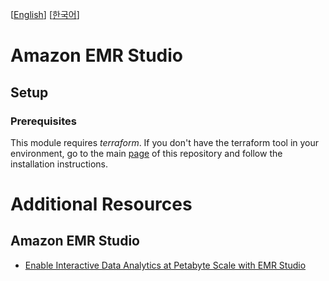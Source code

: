 [[English](README.md)] [[한국어](README.ko.md)]

# Amazon EMR Studio

## Setup
### Prerequisites
This module requires *terraform*. If you don't have the terraform tool in your environment, go to the main [page](https://github.com/Young-ook/terraform-aws-emr) of this repository and follow the installation instructions.

# Additional Resources
## Amazon EMR Studio
- [Enable Interactive Data Analytics at Petabyte Scale with EMR Studio](https://youtu.be/A5nkJgSqw5c)
